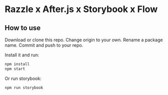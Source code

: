 # Razzle x After.js x Storybook x Flow

## How to use

Download or clone this repo. Change origin to your own.
Rename a package name. Commit and push to your repo.

Install it and run:

```bash
npm install
npm start
```

Or run storybook:

```bash
npm run storybook
```
